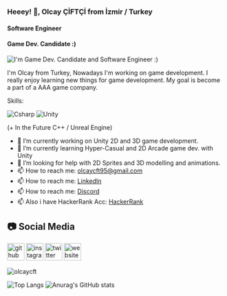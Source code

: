### Heeey! 👋, Olcay ÇİFTÇİ from İzmir / Turkey
#### Software Engineer
#### Game Dev. Candidate  :)
![I'm Game Dev. Candidate and Software Engineer :)](https://pbs.twimg.com/profile_banners/2186375573/1587090652/600x200)

I'm Olcay from Turkey, Nowadays I'm working on game development. I really enjoy learning new things for game development. My goal is become a part of a AAA game company.

Skills: 

![Csharp](https://i.ibb.co/fQHDQRp/Background.png)
![Unity](https://i.ibb.co/qCnfWw9/Background-1.png)

(+ In the Future C++ / Unreal Engine)

- 🔭 I’m currently working on Unity 2D and 3D game development. 
- 🌱 I’m currently learning Hyper-Casual and 2D Arcade game dev. with Unity 
- 🤔 I’m looking for help with 2D Sprites and 3D modelling and animations. 
- 📫 How to reach me: olcaycft95@gmail.com
- 📫 How to reach me: <a href="https://www.linkedin.com/in/olcaycft/">LinkedIn</a>
- 📫 How to reach me: <a href="https://discordapp.com/users/718749020897542145/">Discord</a>  
- 📫 Also i have HackerRank Acc: <a href="https://www.hackerrank.com/olcaycft95">HackerRank</a> 

## 📷 Social Media

[<img src='https://cdn.jsdelivr.net/npm/simple-icons@3.0.1/icons/github.svg' alt='github' height='40'>](https://github.com/olcaycft)  [<img src='https://cdn.jsdelivr.net/npm/simple-icons@3.0.1/icons/instagram.svg' alt='instagram' height='40'>](https://www.instagram.com/olcaycft/)  [<img src='https://cdn.jsdelivr.net/npm/simple-icons@3.0.1/icons/twitter.svg' alt='twitter' height='40'>](https://twitter.com/olcaycft)
[<img src='https://cdn.jsdelivr.net/npm/simple-icons@3.0.1/icons/icloud.svg' alt='website' height='40'>](https://medium.com/@olcaycft95)  

<p align="left"> <img src="https://komarev.com/ghpvc/?username=olcaycft" alt="olcaycft" /> </p>

![Top Langs](https://github-readme-stats.vercel.app/api/top-langs/?username=olcaycft&show_icons=true)
![Anurag's GitHub stats](https://github-readme-stats.vercel.app/api?username=olcaycft)
